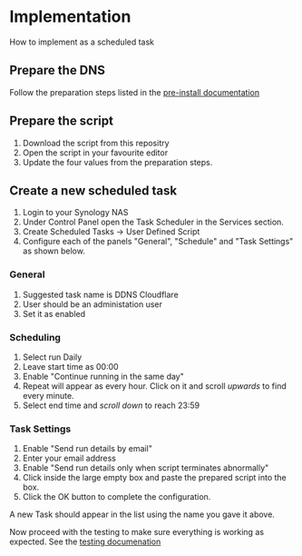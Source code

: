 # Implementation
How to implement as a scheduled task

## Prepare the DNS
Follow the preparation steps listed in the [pre-install documentation](pre-install.md)

## Prepare the script
1. Download the script from this repositry
2. Open the script in your favourite editor
3. Update the four values from the preparation steps.

## Create a new scheduled task
1. Login to your Synology NAS
2. Under Control Panel open the Task Scheduler in the Services section.
3. Create Scheduled Tasks -> User Defined Script
4. Configure each of the panels "General", "Schedule" and "Task Settings" as shown below.

### General
1. Suggested task name is DDNS Cloudflare
2. User should be an administation user
3. Set it as enabled

### Scheduling
1. Select run Daily
2. Leave start time as 00:00
3. Enable "Continue running in the same day"
4. Repeat will appear as every hour. Click on it and scroll _upwards_ to find every minute.
5. Select end time and _scroll down_ to reach 23:59

### Task Settings
1. Enable "Send run details by email"
2. Enter your email address
3. Enable "Send run details only when script terminates abnormally"
4. Click inside the large empty box and paste the prepared script into the box.
5. Click the OK button to complete the configuration.

A new Task should appear in the list using the name you gave it above.

Now proceed with the testing to make sure everything is working as expected. See the [testing documenation](testing.md)